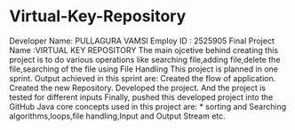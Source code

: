 # Virtual-Key-Repository
Developer Name: PULLAGURA VAMSI
Employ ID : 2525905 
Final Project Name :VIRTUAL KEY REPOSITORY 
The main ojcetive behind creating this project is to do various operations like searching file,adding file,delete the file,searching of the file using File Handling
This project is planned in one sprint.
Output achieved in this sprint are: 
Created the flow of application. 
Created the new Repository. 
Developed the project. 
And the project is tested for different inputs 
Finally, pushed this developed project into the GitHub 
Java core concepts used in this project are: * sorting and Searching algorithms,loops,file handling,Input and Output Stream etc.
